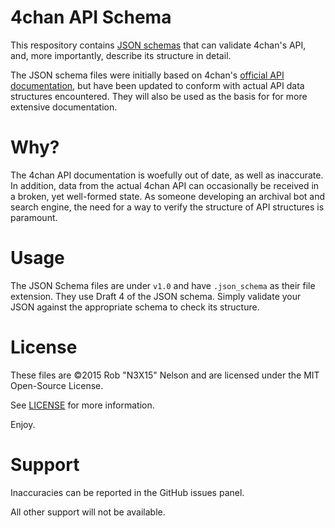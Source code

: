 # 4chan API Schema

This respository contains [JSON schemas](http://json-schema.org/) that can validate 4chan's API, and, more importantly, describe its structure in detail.

The JSON schema files were initially based on 4chan's [official API documentation](https://github.com/4chan/4chan-API), but have been updated to conform with actual API data structures encountered.  They will also be used as the basis for for more extensive documentation.

# Why?

The 4chan API documentation is woefully out of date, as well as inaccurate.  In addition, data from the actual 4chan API can occasionally be received in a broken, yet well-formed state.  As someone developing an archival bot and search engine, the need for a way to verify the structure of API structures is paramount.

# Usage

The JSON Schema files are under `v1.0` and have `.json_schema` as their file extension.  They use Draft 4 of the JSON schema.  Simply validate your JSON against the appropriate schema to check its structure.

# License

These files are &copy;2015 Rob "N3X15" Nelson and are licensed under the MIT Open-Source License.

See [LICENSE](LICENSE) for more information.

Enjoy.

# Support

Inaccuracies can be reported in the GitHub issues panel.

All other support will not be available.
